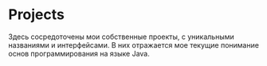 # Projects
Здесь сосредоточены мои собственные проекты, с уникальными названиями и интерфейсами. В них отражается мое текущие понимание основ программирования на языке Java.
